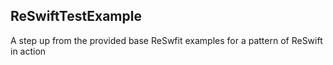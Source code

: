 ## ReSwiftTestExample

A step up from the provided base ReSwfit examples for a pattern of ReSwift in action
